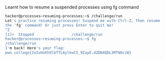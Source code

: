 Learnt how to resume a suspended processes using fg command 
```bash
hacker@processes~resuming-processes:~$ /challenge/run
Let's practice resuming processes! Suspend me with Ctrl-Z, then resume me with
the 'fg' command! Or just press Enter to quit me!
^Z
[1]+  Stopped                 /challenge/run
hacker@processes~resuming-processes:~$ fg
/challenge/run
I'm back! Here's your flag:
pwn.college{IoSsHxKh9lbTTL6ylkwC5_9IayE.dZDN4QDL3MTN0czW}
```
